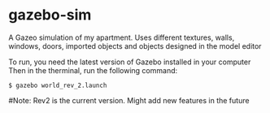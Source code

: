 # gazebo-sim
A Gazeo simulation of my apartment. Uses different textures, walls, windows, doors, imported objects and objects designed in the model editor

To run, you need the latest version of Gazebo installed in your computer
Then in the therminal, run the following command:
```
$ gazebo world_rev_2.launch
```
#Note: Rev2 is the current version. Might add new features in the future
